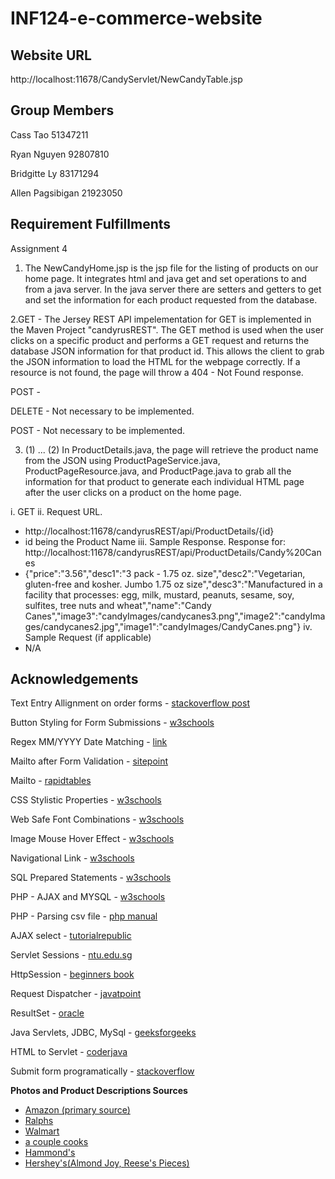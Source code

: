 # INF124-e-commerce-website

## Website URL
http://localhost:11678/CandyServlet/NewCandyTable.jsp

## Group Members

Cass Tao 51347211

Ryan Nguyen 92807810

Bridgitte Ly 83171294

Allen Pagsibigan 21923050

## Requirement Fulfillments

Assignment 4

1. The NewCandyHome.jsp is the jsp file for the listing of products on our home page. It integrates html and java get and set operations to and from a java server. In the java server there are setters and getters to get and set the information for each product requested from the database.

2.GET - The Jersey REST API impelementation for GET is implemented in the Maven Project "candyrusREST". The GET method is used when the user clicks on a specific product and performs a GET request and returns the database JSON information for that product id. This allows the client to grab the JSON information to load the HTML for the webpage correctly. If a resource is not found, the page will throw a 404 - Not Found response.

POST -

DELETE - Not necessary to be implemented.

POST - Not necessary to be implemented.

3. (1) ... (2) In ProductDetails.java, the page will retrieve the product name from the JSON using ProductPageService.java, ProductPageResource.java, and ProductPage.java to grab all the information for that product to generate each individual HTML page after the user clicks on a product on the home page. 

 i.    GET
 ii.   Request URL.
 - http://localhost:11678/candyrusREST/api/ProductDetails/{id}
 - id being the Product Name
 iii.  Sample Response.
 Response for: http://localhost:11678/candyrusREST/api/ProductDetails/Candy%20Canes
 - {"price":"3.56","desc1":"3 pack - 1.75 oz. size","desc2":"Vegetarian, gluten-free and kosher. Jumbo 1.75 oz size","desc3":"Manufactured in a facility that processes: egg, milk, mustard, peanuts, sesame, soy, sulfites, tree nuts and wheat","name":"Candy Canes","image3":"candyImages/candycanes3.png","image2":"candyImages/candycanes2.jpg","image1":"candyImages/CandyCanes.png"}
 iv.  Sample Request (if applicable)
- N/A


## Acknowledgements

Text Entry Allignment on order forms - [stackoverflow post](https://stackoverflow.com/questions/4309950/how-to-align-input-forms-in-html)

Button Styling for Form Submissions  - [w3schools](https://www.w3schools.com/css/css3_buttons.asp)

Regex MM/YYYY Date Matching - [link](https://www.thewebblinders.in/programming/article/JavaScript-regular-expressions-for-validating-YYYYMM-and-MMYYYY-patterns-6010)

Mailto after Form Validation - [sitepoint](https://www.sitepoint.com/community/t/how-to-validate-a-form-with-javascript-prior-to-mailto-action-or-change-a-form-action-using-javascript/308475)

Mailto - [rapidtables](https://www.rapidtables.com/web/html/mailto.html)

CSS Stylistic Properties - [w3schools](https://www.w3schools.com/cssref/)

Web Safe Font Combinations - [w3schools](https://www.w3schools.com/cssref/css_websafe_fonts.asp)

Image Mouse Hover Effect - [w3schools](https://www.w3schools.com/jsref/event_onmouseover.asp)

Navigational Link - [w3schools](https://www.w3schools.com/css/css_inline-block.asp)

SQL Prepared Statements - [w3schools](https://www.w3schools.com/php/php_mysql_prepared_statements.asp)

PHP - AJAX and MYSQL - [w3schools](https://www.w3schools.com/pHP/php_ajax_database.asp)

PHP - Parsing csv file - [php manual](https://www.php.net/manual/en/function.fgetcsv.php)

AJAX select - [tutorialrepublic](https://www.tutorialrepublic.com/faq/how-to-get-the-value-of-selected-option-in-a-select-box-using-jquery.php)

Servlet Sessions - [ntu.edu.sg](https://www.ntu.edu.sg/home/ehchua/programming/java/JavaServlets.html)

HttpSession - [beginners book](https://beginnersbook.com/2013/05/http-session/)

Request Dispatcher - [javatpoint](https://www.javatpoint.com/requestdispatcher-in-servlet)

ResultSet - [oracle](https://docs.oracle.com/javase/7/docs/api/java/sql/ResultSet.html)

Java Servlets, JDBC, MySql - [geeksforgeeks](https://www.geeksforgeeks.org/java-servlet-and-jdbc-example-insert-data-in-mysql/)

HTML to Servlet - [coderjava](https://www.codejava.net/java-ee/servlet/handling-html-form-data-with-java-servlet)

Submit form programatically - [stackoverflow](https://stackoverflow.com/questions/1691296/how-to-submit-a-form-programmatically-in-java-servlet)

**Photos and Product Descriptions Sources**
- [Amazon (primary source)](https://www.amazon.com/)
- [Ralphs](https://www.ralphs.com/p/rice-krispies-treats-original-crispy-marshmallow-squares/0003800007781)
- [Walmart](https://www.walmart.com/ip/Almond-Joy-Coconut-and-Almond-Standard-Candy-Bar-1-61-Oz/48533974?selected=true&irgwc=1&sourceid=imp_0TSSzBUwsxyOWUpwUx0Mo34BUki2x50NuWjt380&veh=aff&wmlspartner=imp_78091&clickid=0TSSzBUwsxyOWUpwUx0Mo34BUki2x50NuWjt380)
- [a couple cooks](https://www.acouplecooks.com/perfect-homemade-peanut-butter-cups/)
- [Hammond's](https://hammondscandies.com/products/raspberry-candy-cane-filled-with-chocolate)
- [Hershey's(Almond Joy, Reese's Pieces)](https://www.hersheys.com/en_us/home.html)
